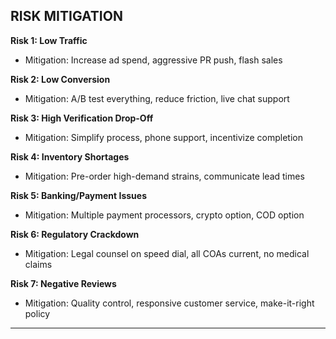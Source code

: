 ## RISK MITIGATION

**Risk 1: Low Traffic**

- Mitigation: Increase ad spend, aggressive PR push, flash sales

**Risk 2: Low Conversion**

- Mitigation: A/B test everything, reduce friction, live chat support

**Risk 3: High Verification Drop-Off**

- Mitigation: Simplify process, phone support, incentivize completion

**Risk 4: Inventory Shortages**

- Mitigation: Pre-order high-demand strains, communicate lead times

**Risk 5: Banking/Payment Issues**

- Mitigation: Multiple payment processors, crypto option, COD option

**Risk 6: Regulatory Crackdown**

- Mitigation: Legal counsel on speed dial, all COAs current, no medical claims

**Risk 7: Negative Reviews**

- Mitigation: Quality control, responsive customer service, make-it-right policy

---
